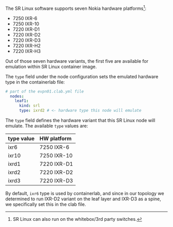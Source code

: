 The SR Linux software supports seven Nokia hardware platforms[^1]:

* 7250 IXR-6
* 7250 IXR-10
* 7220 IXR-D1
* 7220 IXR-D2
* 7220 IXR-D3
* 7220 IXR-H2
* 7220 IXR-H3

Out of those seven hardware variants, the first five are available for emulation within SR Linux container image.

The `type` field under the node configuration sets the emulated hardware type in the containerlab file:

```yaml
# part of the evpn01.clab.yml file
  nodes:
    leaf1:
      kind: srl
      type: ixrd2 # <- hardware type this node will emulate
```

The `type` field defines the hardware variant that this SR Linux node will emulate. The available `type` values are:

| type value | HW platform |
| :--------- | :---------- |
| ixr6       | 7250 IXR-6  |
| ixr10      | 7250 IXR-10 |
| ixrd1      | 7220 IXR-D1 |
| ixrd2      | 7220 IXR-D2 |
| ixrd3      | 7220 IXR-D3 |


By default, `ixr6` type is used by containerlab, and since in our topology we determined to run IXR-D2 variant on the leaf layer and IXR-D3 as a spine, we specifically set this in the clab file.

[^1]: SR Linux can also run on the whitebox/3rd party switches.